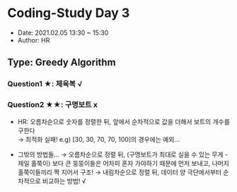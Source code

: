 # Coding-Study Day 3
* Date: 2021.02.05 13:30 ~ 15:30
* Author: HR

## Type: Greedy Algorithm
### Question1 ★: 체육복 √

### Question2 ★★: 구명보트 x
- HR: 오름차순으로 숫자를 정렬한 뒤, 앞에서 순차적으로 값을 더해서 보트의 개수를 구한다  
→ 최적화 실패! e.g) [30, 30, 70, 70, 100]의 경우에는 예외... 

- 그밖의 방법들...
→ 오름차순으로 정렬 뒤, (구명보트가 최대로 실을 수 있는 무게 - 제일 홀쭉이) 보다 큰 뚱뚱이들은 어차피 혼자 가야하기 때문에 먼저 보내고, 나머지 홀쭉이들끼리 짝 지어서 구조!
→ 내림차순으로 정렬 뒤, 데이터 양 극단에서부터 순차적으로 비교하는 방법! √ 

